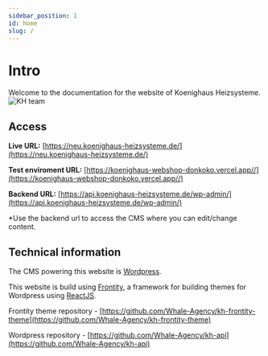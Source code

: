 ```yaml
---
sidebar_position: 1
id: home
slug: /
---
```


# Intro

Welcome to the documentation for the website of Koenighaus Heizsysteme.
![KH team](https://api.koenighaus-heizsysteme.de/wp-content/uploads/2020/07/wearekoenighaus_o.jpg)


## Access

**Live URL:** [https://neu.koenighaus-heizsysteme.de/](https://neu.koenighaus-heizsysteme.de/)

**Test enviroment URL:** [https://koenighaus-webshop-donkoko.vercel.app//](https://koenighaus-webshop-donkoko.vercel.app//)

**Backend URL:** [https://api.koenighaus-heizsysteme.de/wp-admin/](https://api.koenighaus-heizsysteme.de/wp-admin/)

*Use the backend url to access the CMS where you can edit/change content.


## Technical information

The CMS powering this website is [Wordpress](https://wordpress.org/).

This website is build using [Frontity](https://frontity.org/), a framework for building themes for Wordpress using [ReactJS](https://reactjs.org/).

Frontity theme repository - [https://github.com/Whale-Agency/kh-frontity-theme](https://github.com/Whale-Agency/kh-frontity-theme)

Wordpress repository - [https://github.com/Whale-Agency/kh-api](https://github.com/Whale-Agency/kh-api)
